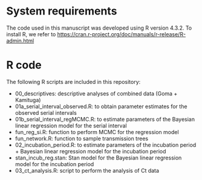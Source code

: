 # System requirements
The code used in this manuscript was developed using R version 4.3.2.
To install R, we refer to https://cran.r-project.org/doc/manuals/r-release/R-admin.html

# R code
The following R scripts are included in this repository:
* 00_descriptives: descriptive analyses of combined data (Goma + Kamituga)
* 01a_serial_interval_observed.R: to obtain parameter estimates for the observed serial intervals
* 01b_serial_interval_regMCMC.R: to estimate parameters of the Bayesian linear regression model for the serial interval
* fun_reg_si.R: function to perform MCMC for the regression model
* fun_network.R: function to sample transmission trees
* 02_incubation_period.R: to estimate parameters of the incubation period + Bayesian linear regression model for the incubation period
* stan_incub_reg.stan: Stan model for the Bayesian linear regression model for the incubation period
* 03_ct_analysis.R: script to perform the analysis of Ct data
